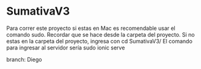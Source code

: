 # SumativaV3
Para correr este proyecto si estas en Mac es recomendable usar el comando sudo.
Recordar que se hace desde la carpeta del proyecto. Si no estas en la carpeta del proyecto, ingresa con cd SumativaV3/
El comando para ingresar al servidor sería sudo ionic serve

branch: Diego
